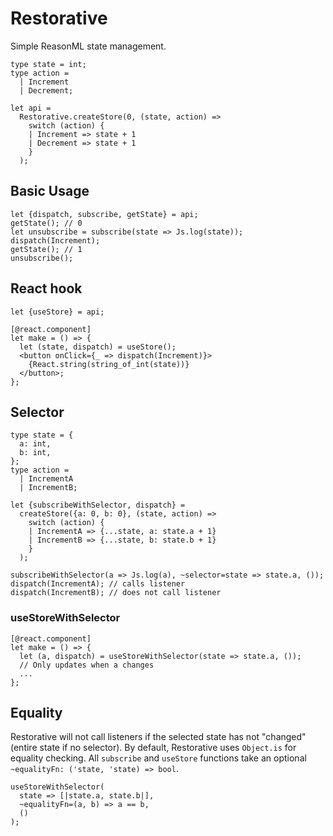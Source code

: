 # Restorative

Simple ReasonML state management.

```re
type state = int;
type action =
  | Increment
  | Decrement;

let api =
  Restorative.createStore(0, (state, action) =>
    switch (action) {
    | Increment => state + 1
    | Decrement => state + 1
    }
  );
```

## Basic Usage

```re
let {dispatch, subscribe, getState} = api;
getState(); // 0
let unsubscribe = subscribe(state => Js.log(state));
dispatch(Increment);
getState(); // 1
unsubscribe();
```

## React hook

```re
let {useStore} = api;

[@react.component]
let make = () => {
  let (state, dispatch) = useStore();
  <button onClick={_ => dispatch(Increment)}>
    {React.string(string_of_int(state))}
  </button>;
};
```

## Selector

```re
type state = {
  a: int,
  b: int,
};
type action =
  | IncrementA
  | IncrementB;

let {subscribeWithSelector, dispatch} =
  createStore({a: 0, b: 0}, (state, action) =>
    switch (action) {
    | IncrementA => {...state, a: state.a + 1}
    | IncrementB => {...state, b: state.b + 1}
    }
  );

subscribeWithSelector(a => Js.log(a), ~selector=state => state.a, ());
dispatch(IncrementA); // calls listener
dispatch(IncrementB); // does not call listener
```

### useStoreWithSelector

```re
[@react.component]
let make = () => {
  let (a, dispatch) = useStoreWithSelector(state => state.a, ());
  // Only updates when a changes
  ...
};
```

## Equality

Restorative will not call listeners if the selected state has not "changed" (entire state if no selector). By default, Restorative uses `Object.is` for equality checking. All `subscribe` and `useStore` functions take an optional `~equalityFn: ('state, 'state) => bool`.

```re
useStoreWithSelector(
  state => [|state.a, state.b|],
  ~equalityFn=(a, b) => a == b,
  ()
);
```
